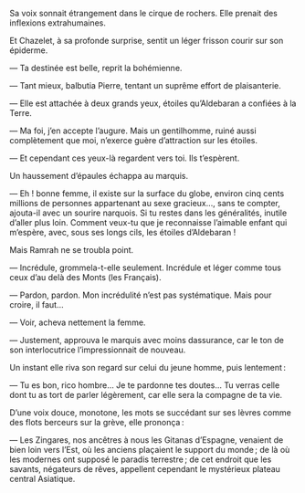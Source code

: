 Sa voix sonnait étrangement dans le cirque de rochers. Elle prenait des
inflexions extrahumaines.

Et Chazelet, à sa profonde surprise, sentit un léger frisson courir sur son
épiderme.

— Ta destinée est belle, reprit la bohémienne.

— Tant mieux, balbutia Pierre, tentant un suprême effort de plaisanterie.

— Elle est attachée à deux grands yeux, étoiles qu’Aldebaran a confiées
à la Terre.

— Ma foi, j’en accepte l’augure. Mais un gentilhomme, ruiné aussi complètement que moi, n’exerce guère d’attraction sur les étoiles.

— Et cependant ces yeux-là regardent vers toi. Ils t’espèrent.

Un haussement d’épaules échappa au marquis.

— Eh ! bonne femme, il existe sur la surface du globe, environ cinq cents
millions de personnes appartenant au sexe gracieux…, sans te compter,
ajouta-il avec un sourire narquois. Si tu restes dans les généralités, inutile
d’aller plus loin. Comment veux-tu que je reconnaisse l’aimable enfant
qui m’espère, avec, sous ses longs cils, les étoiles d’Aldebaran !

Mais Ramrah ne se troubla point.

— Incrédule, grommela-t-elle seulement. Incrédule et léger comme tous
ceux d’au delà des Monts (les Français).

— Pardon, pardon. Mon incrédulité n’est pas systématique. Mais pour
croire, il faut…

— Voir, acheva nettement la femme.

— Justement, approuva le marquis avec moins dassurance, car le ton de
son interlocutrice l’impressionnait de nouveau.

Un instant elle riva son regard sur celui du jeune homme, puis lentement :

— Tu es bon, rico hombre… Je te pardonne tes doutes… Tu verras
celle dont tu as tort de parler légèrement, car elle sera la compagne de
ta vie.

D’une voix douce, monotone, les mots se succédant sur ses lèvres comme
des flots berceurs sur la grève, elle prononça :

— Les Zingares, nos ancêtres à nous les Gitanas d’Espagne, venaient de bien loin vers l’Est, où les anciens plaçaient le support du monde ; de là où
les modernes ont supposé le paradis terrestre ; de cet endroit que les savants, négateurs de rêves, appellent cependant le mystérieux plateau central Asiatique.
